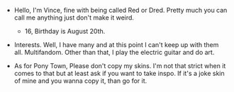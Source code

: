 - Hello, I'm Vince, fine with being called Red or Dred. Pretty much you can call me anything just don't make it weird.

  - 16, Birthday is August 20th.

- Interests. Well, I have many and at this point I can't keep up with them all. Multifandom. Other than that, I play the electric guitar and do art.
 
 - As for Pony Town, Please don't copy my skins. I'm not that strict when it comes to that but at least ask if you want to take inspo. If it's a joke skin of mine and you wanna copy it, than go for it.
